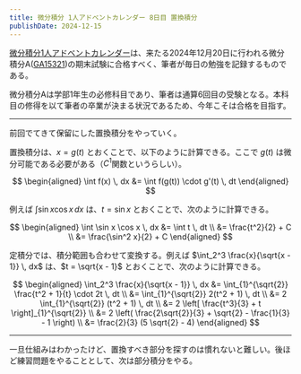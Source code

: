 ```yaml
---
title: 微分積分 1人アドベントカレンダー 8日目 置換積分
publishDate: 2024-12-15
---
```


[微分積分1人アドベントカレンダー](https://adventar.org/calendars/9959)は、来たる2024年12月20日に行われる微分積分A([GA15321](https://kdb.tsukuba.ac.jp/syllabi/2024/GA15321/jpn))の期末試験に合格すべく、筆者が毎日の勉強を記録するものである。

微分積分Aは学部1年生の必修科目であり、筆者は通算6回目の受験となる。本科目の修得を以て筆者の卒業が決まる状況であるため、今年こそは合格を目指す。

---

前回でてきて保留にした置換積分をやっていく。

置換積分は、$x = g(t)$ とおくことで、以下のように計算できる。ここで $g(t)$ は微分可能である必要がある（$C^1$関数というらしい）。

$$
\begin{aligned}
\int f(x) \, dx &= \int f(g(t)) \cdot g'(t) \, dt
\end{aligned}
$$

例えば $\int \sin x \cos x \, dx$ は、$t = \sin x$ とおくことで、次のように計算できる。

$$
\begin{aligned}
\int \sin x \cos x \, dx &= \int t \, dt \\
&= \frac{t^2}{2} + C \\
&= \frac{\sin^2 x}{2} + C
\end{aligned}
$$

定積分では、積分範囲も合わせて変換する。例えば $\int_2^3 \frac{x}{\sqrt{x - 1}} \, dx$ は、$t = \sqrt{x - 1}$ とおくことで、次のように計算できる。

$$
\begin{aligned}
\int_2^3 \frac{x}{\sqrt{x - 1}} \, dx &= \int_{1}^{\sqrt{2}} \frac{t^2 + 1}{t} \cdot 2t \, dt \\
&= \int_{1}^{\sqrt{2}} 2(t^2 + 1) \, dt \\
&= 2 \int_{1}^{\sqrt{2}} (t^2 + 1) \, dt \\
&= 2 \left[ \frac{t^3}{3} + t \right]_{1}^{\sqrt{2}} \\
&= 2 \left( \frac{2\sqrt{2}}{3} + \sqrt{2} - \frac{1}{3} - 1 \right) \\
&= \frac{2}{3} (5 \sqrt{2} - 4)
\end{aligned}
$$

---

一旦仕組みはわかったけど、置換すべき部分を探すのは慣れないと難しい。後ほど練習問題をやることとして、次は部分積分をやる。
